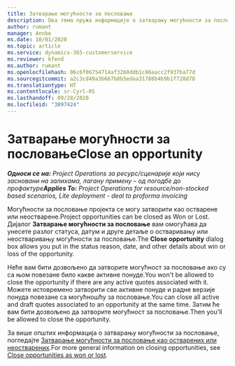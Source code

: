 ```yaml
---
title: Затварање могућности за пословање
description: Ова тема пружа информације о затварању могућности за пословање пројекта.
author: rumant
manager: Annbe
ms.date: 10/01/2020
ms.topic: article
ms.service: dynamics-365-customerservice
ms.reviewer: kfend
ms.author: rumant
ms.openlocfilehash: 06c6f06754714af3260ddb1c86aacc2f937ba77d
ms.sourcegitcommit: a2c3cd49a3b667b8b5edaa31788b4b9b1f728d78
ms.translationtype: HT
ms.contentlocale: sr-Cyrl-RS
ms.lasthandoff: 09/28/2020
ms.locfileid: "3897424"
---
```

# <a name="close-an-opportunity"></a><span data-ttu-id="d4aa4-103">Затварање могућности за пословање</span><span class="sxs-lookup"><span data-stu-id="d4aa4-103">Close an opportunity</span></span>

<span data-ttu-id="d4aa4-104">_**Односи се на:** Project Operations за ресурс/сценарије који нису засновани на залихама, лагану примену – од погодбе до профактуре_</span><span class="sxs-lookup"><span data-stu-id="d4aa4-104">_**Applies To:** Project Operations for resource/non-stocked based scenarios, Lite deployment - deal to proforma invoicing_</span></span>

<span data-ttu-id="d4aa4-105">Могућности за пословање пројекта се могу затворити као остварене или неостварене.</span><span class="sxs-lookup"><span data-stu-id="d4aa4-105">Project opportunities can be closed as Won or Lost.</span></span> <span data-ttu-id="d4aa4-106">Дијалог **Затварање могућности за пословање** вам омогућава да унесете разлог статуса, датум и друге детаље о остваривању или неостваривању могућности за пословање.</span><span class="sxs-lookup"><span data-stu-id="d4aa4-106">The **Close opportunity** dialog box allows you put in the status reason, date, and other details about win or loss of the opportunity.</span></span>

<span data-ttu-id="d4aa4-107">Неће вам бити дозвољено да затворите могућност за пословање ако су са њом повезане било какве активне понуде.</span><span class="sxs-lookup"><span data-stu-id="d4aa4-107">You won't be allowed to close the opportunity if there are any active quotes associated with it.</span></span> <span data-ttu-id="d4aa4-108">Можете истовремено затворити све активне понуде и радне верзије понуда повезане са могућношћу за пословање.</span><span class="sxs-lookup"><span data-stu-id="d4aa4-108">You can close all active and draft quotes associated to an opportunity at the same time.</span></span> <span data-ttu-id="d4aa4-109">Затим ће вам бити дозвољено да затворите могућност за пословање.</span><span class="sxs-lookup"><span data-stu-id="d4aa4-109">Then you'll be allowed to close the opportunity.</span></span>

<span data-ttu-id="d4aa4-110">За више општих информација о затварању могућности за пословање, погледајте [Затварање могућности за пословање као остварених или неостварених](https://docs.microsoft.com/dynamics365/sales-enterprise/close-opportunity-won-lost-sales).</span><span class="sxs-lookup"><span data-stu-id="d4aa4-110">For more general information on closing opportunities, see [Close opportunities as won or lost](https://docs.microsoft.com/dynamics365/sales-enterprise/close-opportunity-won-lost-sales).</span></span>
